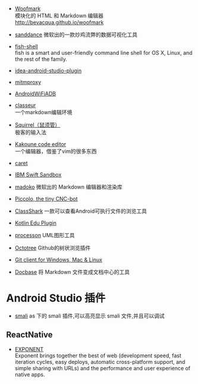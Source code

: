 
* [Woofmark](http://bevacqua.github.io/woofmark)   
  模块化的 HTML 和 Markdown 编辑器   
  http://bevacqua.github.io/woofmark
  
* [sanddance](https://www.sanddance.ms/)
  微软出的一款炒鸡流弊的数据可视化工具

* [fish-shell](http://fishshell.com/)    
  fish is a smart and user-friendly command line
shell for OS X, Linux, and the rest of the family.

* [idea-android-studio-plugin](https://github.com/Haehnchen/idea-android-studio-plugin)

* [mitmproxy](https://mitmproxy.org/)
* [AndroidWiFiADB](https://github.com/pedrovgs/AndroidWiFiADB) 
* [classeur](http://classeur.io/)    
一个markdown编辑环境
* [Squirrel（鼠须管）](http://forrestchang.github.io/2015/10/31/squirrel-recommended/)    
极客的输入法

* [Kakoune code editor](http://kakoune.org/)    
 一个编辑器，借鉴了vim的很多东西

* [caret](http://caret.io/)

* [IBM Swift Sandbox](http://swiftlang.ng.bluemix.net/#/repl)
* [madoko](https://www.madoko.net/)
  微软出的 Markdown 编辑器和渲染库

* [Piccolo, the tiny CNC-bot](http://www.piccolo.cc/)
* [ClassShark](https://github.com/google/android-classyshark)
一款可以查看Android可执行文件的浏览工具

* [Kotlin Edu Plugin](https://plus.google.com/+PhilippeBreault/posts/GyYyANjxNE3)

* [processon](http://www.processon.com/)
UML图形工具

* [Octotree](https://chrome.google.com/webstore/detail/octotree/bkhaagjahfmjljalopjnoealnfndnagc) Github的树状浏览插件

* [Git client,for Windows, Mac & Linux](https://www.gitkraken.com/download)

* [Docbase](https://github.com/appbaseio/docbase) 
将 Markdown 文件变成文档中心的工具




# Android Studio 插件

* [smali](https://github.com/JesusFreke/smali/wiki)
as 下的 smali 插件,可以高亮显示 smali 文件,并且可以调试

## ReactNative
* [EXPONENT](https://exponentjs.com/)    
 Exponent brings together the best of web (development speed, fast iteration cycles, easy deploys, automatic cross-platform support, and simple sharing with URLs) and the performance and user experience of native apps.



